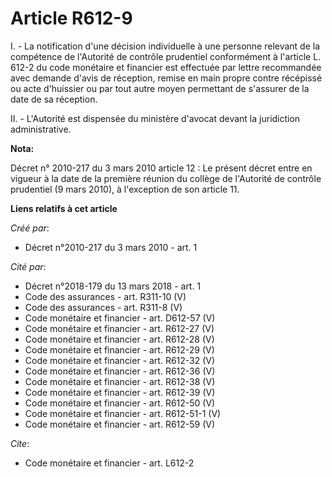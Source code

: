# Article R612-9

I. - La notification d'une décision individuelle à une personne relevant de la compétence de l'Autorité de contrôle
prudentiel conformément à l'article L. 612-2 du code monétaire et financier est effectuée par lettre recommandée avec demande
d'avis de réception, remise en main propre contre récépissé ou acte d'huissier ou par tout autre moyen permettant de
s'assurer de la date de sa réception. 

II. - L'Autorité est dispensée du ministère d'avocat devant la juridiction administrative.

**Nota:**

Décret n° 2010-217 du 3 mars 2010 article 12 : Le présent décret entre en vigueur à la date de la première réunion du collège
de l'Autorité de contrôle prudentiel (9 mars 2010), à l'exception de son article 11.

**Liens relatifs à cet article**

_Créé par_:

  - Décret n°2010-217 du 3 mars 2010 - art. 1

_Cité par_:

  - Décret n°2018-179 du 13 mars 2018 - art. 1
  - Code des assurances - art. R311-10 (V)
  - Code des assurances - art. R311-8 (V)
  - Code monétaire et financier - art. D612-57 (V)
  - Code monétaire et financier - art. R612-27 (V)
  - Code monétaire et financier - art. R612-28 (V)
  - Code monétaire et financier - art. R612-29 (V)
  - Code monétaire et financier - art. R612-32 (V)
  - Code monétaire et financier - art. R612-36 (V)
  - Code monétaire et financier - art. R612-38 (V)
  - Code monétaire et financier - art. R612-39 (V)
  - Code monétaire et financier - art. R612-50 (V)
  - Code monétaire et financier - art. R612-51-1 (V)
  - Code monétaire et financier - art. R612-59 (V)

_Cite_:

  - Code monétaire et financier - art. L612-2
